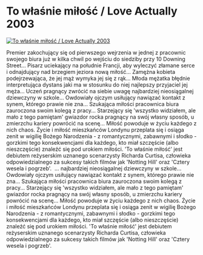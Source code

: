 To właśnie miłość / Love Actually 2003 
=============
[![To właśnie miłość / Love Actually 2003 ](http://vidos.pl/images/player.gif)](http://vidos.pl/to-wlasnie-milosc-love-actually-2003)

 Premier zakochujący się od pierwszego wejrzenia w jednej z pracownic swojego biura już w kilka chwil po wejściu do siedziby przy 10 Downing Street... Pisarz uciekający na południe Francji, aby wyleczyć złamane serce i odnajdujący nad brzegiem jeziora nową miłość... Zamężna kobieta podejrzewająca, że jej mąż wymyka jej się z rąk... Młoda mężatka błędnie interpretująca dystans jaki ma w stosunku do niej najlepszy przyjaciel jej męża... Uczeń pragnący zwrócić na siebie uwagę najbardziej nieosiągalnej dziewczyny w szkole... Owdowiały ojczym usiłujący nawiązać kontakt z synem, którego prawie nie zna... Szukająca miłości pracownica biura zauroczona swoim kolegą z pracy... Starzejący się 'wszystko widziałem, ale mało z tego pamiętam' gwiazdor rocka pragnący na swój własny sposób, u zmierzchu kariery powrócić na scenę... Miłość powoduje w życiu każdego z nich chaos. Życie i miłość mieszkańców Londynu przeplata się i osiąga zenit w wigilię Bożego Narodzenia - z romantycznymi, zabawnymi i słodko - gorzkimi tego konsekwencjami dla każdego, kto miał szczęście (albo nieszczęście) znaleźć się pod urokiem miłości. 'To właśnie miłość' jest debiutem reżyserskim uznanego scenarzysty Richarda Curtisa, człowieka odpowiedzialnego za sukcesy takich filmów jak 'Notting Hill' oraz 'Cztery wesela i pogrzeb'.   ... najbardziej nieosiągalnej dziewczyny w szkole... Owdowiały ojczym usiłujący nawiązać kontakt z synem, którego prawie nie zna... Szukająca miłości pracownica biura zauroczona swoim kolegą z pracy... Starzejący się 'wszystko widziałem, ale mało z tego pamiętam' gwiazdor rocka pragnący na swój własny sposób, u zmierzchu kariery powrócić na scenę... Miłość powoduje w życiu każdego z nich chaos. Życie i miłość mieszkańców Londynu przeplata się i osiąga zenit w wigilię Bożego Narodzenia - z romantycznymi, zabawnymi i słodko - gorzkimi tego konsekwencjami dla każdego, kto miał szczęście (albo nieszczęście) znaleźć się pod urokiem miłości. 'To właśnie miłość' jest debiutem reżyserskim uznanego scenarzysty Richarda Curtisa, człowieka odpowiedzialnego za sukcesy takich filmów jak 'Notting Hill' oraz 'Cztery wesela i pogrzeb'. 
